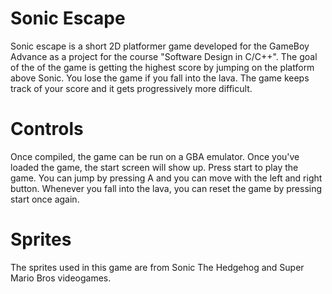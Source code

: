 ﻿# Sonic Escape

Sonic escape is a short 2D platformer game developed for the GameBoy Advance as a project for the course "Software Design in C/C++". The goal of the of the game is getting the highest score by jumping on the platform above Sonic. You lose the game if you fall into the lava. The game keeps track of your score and it gets progressively more difficult.


# Controls

Once compiled, the game can be run on a GBA emulator. Once you've loaded the game, the start screen will show up. Press start to play the game. You can jump by pressing A and you can move with the left and right button. Whenever you fall into the lava, you can reset the game by pressing start once again.
# Sprites

The sprites used in this game are from Sonic The Hedgehog and Super Mario Bros videogames.

